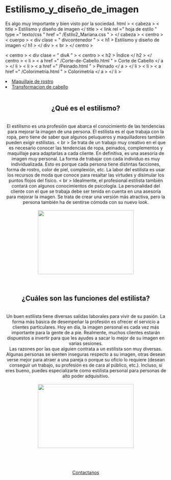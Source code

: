 # Estilismo_y_diseño_de_imagen
Es algo muy importante y bien visto por la sociedad.
html >
< cabeza >
< title > Estilismo y diseño de imagen </ title >
< link  rel =" hoja de estilo " type =" texto/css " href =" /Estilo2_Mariana.css " >
</ cabeza >
< centro >
< cuerpo >
< div  clase = " divcontenedor " >
       < h1 > Estilismo y diseño de imagen </ h1 >
        </ div >
< br >
</ centro >
<!--etiquetas que forman el cuerpo-->
< centro >
< div  clase = " divA " >
< centro >
< h2 > Índice </ h2 >
</ centro >
< li >  < a  href =" /Corte-de-Cabello.html " > Corte de Cabello </ a > </ li >
< li >  < a  href =" /Peinado.html " > Peinado </ a > </ li >
< li >  < a  href =" /Colorimetria.html " > Colorimetria </ a > </ li >
<li> <a href="/Maquillaje-de-Rostro.html"> Maquillaje de rostro </a></li>
<li> <a href="/Transicion-capilar.html"> Transformacion de cabello </a></li>
  </div>
  </center>
  <center>
<br>
<h2> ¿Qué es el estilismo? </h2>
<br>
El estilismo es una profesión que abarca el conocimiento de las tendencias para mejorar la imagen de una persona. El estilista es el que trabaja con la ropa, pero tiene de saber que algunos peluqueros y maquilladores también pueden exigir estilistas.
< br >
Se trata de un trabajo muy creativo en el que es necesario conocer las tendencias de ropa, peinados, complementos y maquillaje para adaptarlas a cada cliente. En definitiva, es una asesoría de imagen muy personal. La forma de trabajar con cada individuo es muy individualizada. Esto es porque cada persona tiene distintas facciones, forma de rostro, color de piel, complexión, etc. La labor del estilista es usar los recursos de moda que conoce para resaltar las virtudes y disimular los puntos flojos del físico.
< br >
Idealmente, el profesional estilista también contará con algunos conocimientos de psicología. La personalidad del cliente con el que se trabaja debe ser tenida en cuenta en una asesoría para mejorar la imagen. Se trata de crear una versión más atractiva, pero la persona también ha de sentirse cómoda con su nuevo look.
<br>
<br>
<center>
<td><img src="/img_Estilismo/Estilismo.jpg" width="300" height="200"></td>
</center>
<br>
<br>
<h2> ¿Cuáles son las funciones del estilista? </h2>
<br>
Un buen estilista tiene diversas salidas laborales para vivir de su pasión. La forma más básica de desempeñar la profesión es ofrecer el servicio a clientes particulares. Hoy en día, la imagen personal es cada vez más importante para la gente de a pie. Realmente, muchos clientes estarán dispuestos a invertir para que les ayudes a sacar lo mejor de su imagen en varias sesiones.
<br>
Las razones por las que alguien contrata a un estilista son muy diversas. Algunas personas se sienten inseguras respecto a su imagen, otras desean verse mejor para atraer a una pareja o porque su oficio lo requiere (desean conseguir un trabajo, su profesión es de cara al público, etc.). Incluso, si eres bueno, puedes especializarte como estilista personal para personas de alto poder adquisitivo.
<br>
</center>
<br>
<center>
<td><img src="/img_Estilismo/Funciones.jpg" width="300" height="200"></td>
</center>
<br>
<br>
<br>
<br>
<center>
<div class= "divc">
<a href="/Contactanos.html"> Contactanos </a> 
</center>
<br>
</head>
</html>
